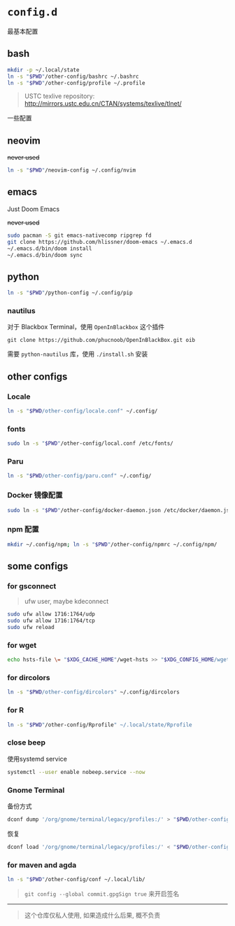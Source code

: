 # `config.d`

最基本配置

## bash

```bash
mkdir -p ~/.local/state
ln -s "$PWD"/other-config/bashrc ~/.bashrc
ln -s "$PWD"/other-config/profile ~/.profile
```

> USTC texlive repository:
>   http://mirrors.ustc.edu.cn/CTAN/systems/texlive/tlnet/

一些配置

## neovim

~~never used~~

```bash
ln -s "$PWD"/neovim-config ~/.config/nvim
```

## emacs

Just Doom Emacs

~~never used~~

```bash
sudo pacman -S git emacs-nativecomp ripgrep fd
git clone https://github.com/hlissner/doom-emacs ~/.emacs.d
~/.emacs.d/bin/doom install
~/.emacs.d/bin/doom sync
```

## python

```bash
ln -s "$PWD"/python-config ~/.config/pip
```

### nautilus

对于 Blackbox Terminal，使用 `OpenInBlackbox` 这个插件

```shell
git clone https://github.com/phucnoob/OpenInBlackBox.git oib
```

需要 `python-nautilus` 库，使用 `./install.sh` 安装

## other configs

### Locale

```bash
ln -s "$PWD/other-config/locale.conf" ~/.config/
```

### fonts

```bash
sudo ln -s "$PWD"/other-config/local.conf /etc/fonts/
```

### Paru

```bash
ln -s "$PWD/other-config/paru.conf" ~/.config/
```

### Docker 镜像配置

```bash
sudo ln -s "$PWD"/other-config/docker-daemon.json /etc/docker/daemon.json
```

### npm 配置

```bash
mkdir ~/.config/npm; ln -s "$PWD"/other-config/npmrc ~/.config/npm/
```

## some configs

### for gsconnect

> ufw user, maybe kdeconnect

```bash
sudo ufw allow 1716:1764/udp
sudo ufw allow 1716:1764/tcp
sudo ufw reload
```

### for wget

```bash
echo hsts-file \= "$XDG_CACHE_HOME"/wget-hsts >> "$XDG_CONFIG_HOME/wgetrc"
```

### for dircolors

```bash
ln -s "$PWD/other-config/dircolors" ~/.config/dircolors
```

### for R

```bash
ln -s "$PWD"/other-config/Rprofile" ~/.local/state/Rprofile
```

### close beep

使用systemd service

```bash
systemctl --user enable nobeep.service --now
```

### Gnome Terminal

备份方式

```bash
dconf dump '/org/gnome/terminal/legacy/profiles:/' > "$PWD/other-config/gnome-profile.dconf"
```

恢复

```bash
dconf load '/org/gnome/terminal/legacy/profiles:/' < "$PWD/other-config/gnome-profile.dconf"
```

### for maven and agda

```bash
ln -s "$PWD"/other-config/conf ~/.local/lib/
```

> `git config --global commit.gpgSign true` 来开启签名

---

> 这个仓库仅私人使用, 如果造成什么后果, 概不负责
